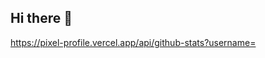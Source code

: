 ## Hi there 👋

<!--Replace <username> with your own GitHub username.-->
[https://pixel-profile.vercel.app/api/github-stats?username=<jjlemus23>](https://pixel-profile.vercel.app/api/github-stats?username=<username>&theme=journey&pixelate_avatar=false)

<!--
**jjlemus23/jjlemus23** is a ✨ _special_ ✨ repository because its `README.md` (this file) appears on your GitHub profile.

Here are some ideas to get you started:

- 🔭 I’m currently working on ...
- 🌱 I’m currently learning ...
- 👯 I’m looking to collaborate on ...
- 🤔 I’m looking for help with ...
- 💬 Ask me about ...
- 📫 How to reach me: ...
- 😄 Pronouns: ...
- ⚡ Fun fact: ...
-->
